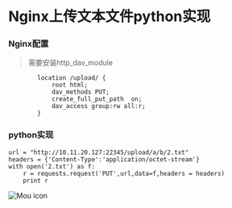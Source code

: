 # Nginx上传文本文件python实现


### Nginx配置

> 需要安装http_dav_module
```
        location /upload/ {
            root html;
            dav_methods PUT;
            create_full_put_path  on;
            dav_access group:rw all:r;
        }
```
### python实现

```
url = "http://10.11.20.127:22345/upload/a/b/2.txt"
headers = {'Content-Type':'application/octet-stream'}
with open('2.txt') as f:
    r = requests.request('PUT',url,data=f,headers = headers)
    print r
```

![Mou icon](http://yyf1986.github.io/img/nginx_upload.png)